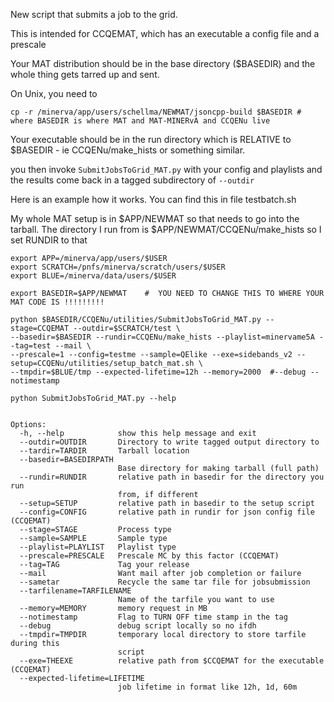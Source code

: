 New script that submits a job to the grid.   

This is intended for CCQEMAT, which has an executable a config file and a prescale

Your MAT distribution should be in the base directory ($BASEDIR) and the whole thing gets tarred up and sent.

On Unix, you need to 

```cp -r /minerva/app/users/schellma/NEWMAT/jsoncpp-build $BASEDIR # where BASEDIR is where MAT and MAT-MINERvA and CCQENu live```

Your executable should be in the run directory which is RELATIVE to $BASEDIR - ie CCQENu/make_hists or something similar. 

you then invoke `SubmitJobsToGrid_MAT.py` with your config and playlists and the results come back in a tagged subdirectory of `--outdir`

Here is an example how it works.  You can find this in file testbatch.sh

My whole MAT setup is in $APP/NEWMAT so that needs to go into the tarball.
The directory I run from is $APP/NEWMAT/CCQENu/make_hists so I set RUNDIR to that

```
export APP=/minerva/app/users/$USER
export SCRATCH=/pnfs/minerva/scratch/users/$USER
export BLUE=/minerva/data/users/$USER   

export BASEDIR=$APP/NEWMAT    #  YOU NEED TO CHANGE THIS TO WHERE YOUR MAT CODE IS !!!!!!!!! 

python $BASEDIR/CCQENu/utilities/SubmitJobsToGrid_MAT.py --stage=CCQEMAT --outdir=$SCRATCH/test \
--basedir=$BASEDIR --rundir=CCQENu/make_hists --playlist=minervame5A --tag=test --mail \
--prescale=1 --config=testme --sample=QElike --exe=sidebands_v2 --setup=CCQENu/utilities/setup_batch_mat.sh \
--tmpdir=$BLUE/tmp --expected-lifetime=12h --memory=2000  #--debug --notimestamp 
```

`python SubmitJobsToGrid_MAT.py --help`

```Usage: SubmitJobsToGrid_MAT.py[opts]

Options:
  -h, --help            show this help message and exit
  --outdir=OUTDIR       Directory to write tagged output directory to
  --tardir=TARDIR       Tarball location
  --basedir=BASEDIRPATH
                        Base directory for making tarball (full path)
  --rundir=RUNDIR       relative path in basedir for the directory you run
                        from, if different
  --setup=SETUP         relative path in basedir to the setup script
  --config=CONFIG       relative path in rundir for json config file (CCQEMAT)
  --stage=STAGE         Process type
  --sample=SAMPLE       Sample type
  --playlist=PLAYLIST   Playlist type
  --prescale=PRESCALE   Prescale MC by this factor (CCQEMAT)
  --tag=TAG             Tag your release
  --mail                Want mail after job completion or failure
  --sametar             Recycle the same tar file for jobsubmission
  --tarfilename=TARFILENAME
                        Name of the tarfile you want to use
  --memory=MEMORY       memory request in MB
  --notimestamp         Flag to TURN OFF time stamp in the tag
  --debug               debug script locally so no ifdh
  --tmpdir=TMPDIR       temporary local directory to store tarfile during this
                        script
  --exe=THEEXE          relative path from $CCQEMAT for the executable (CCQEMAT)
  --expected-lifetime=LIFETIME
                        job lifetime in format like 12h, 1d, 60m
```
